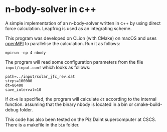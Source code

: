 # n-body-solver in c++

A simple implementation of an n-body-solver written in c++ by using direct force calculation. Leapfrog is used as an integrating scheme.

This program was developed on CLion (with CMake) on macOS and uses [openMPI](https://www.open-mpi.org) to parallelise the calculation.
Run it as follows:
```
mpirun -np 4 nbody
```
The program will read some configuration parameters from the file `input/input.conf` which looks as follows:
```
path=../input/solar_jfc_rev.dat
steps=100000
dt=86400
save_interval=10
```
If `dt=0` is specified, the program will calculate `dt` according to the internal function.
assuming that the binary nbody is located in a bin or cmake-build-debug folder.

This code has also been tested on the Piz Daint supercomputer at CSCS. There is a makefile in the `bin` folder.